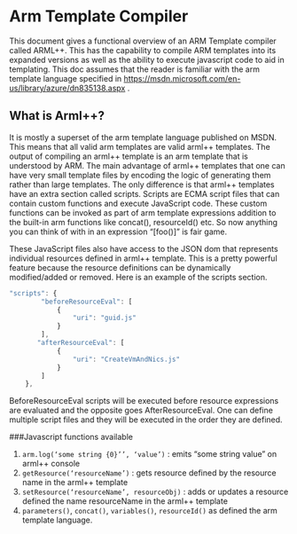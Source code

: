# Arm Template Compiler

This document gives a functional overview of an ARM Template compiler called ARML++. This has the capability to compile ARM templates into its expanded versions as well as the ability to execute javascript code to aid in templating. This doc assumes that the reader is familiar with the arm template language specified in https://msdn.microsoft.com/en-us/library/azure/dn835138.aspx  . 

## What is Arml++?

It is mostly a superset of the arm template language published on MSDN. This means that all valid arm templates are valid arml++ templates. The output of compiling an arml++ template is an arm template that is understood by ARM. The main advantage of arml++ templates that one can have very small template files by encoding the logic of generating them rather than large templates. The only difference is that arml++ templates have an extra section called scripts. Scripts are ECMA script files that can contain custom functions and execute JavaScript code. These custom functions can be invoked as part of arm template expressions addition to the built-in arm functions like concat(), resourceId() etc. So now anything you can think of with in an expression “[foo()]”  is fair game.

These JavaScript files also have access to the JSON dom that represents individual resources defined in arml++ template. This is a pretty powerful feature because the resource definitions can be dynamically modified/added or removed. Here is an example of the scripts section.

```javascript
"scripts": {
        "beforeResourceEval": [
            {
                "uri": "guid.js"
            }
        ],
       "afterResourceEval": [
            {
                "uri": "CreateVmAndNics.js"
            }
        ]
    },
```
BeforeResourceEval scripts will be executed before resource expressions are evaluated and the opposite goes AfterResourceEval. One can define multiple script files and they will be executed in the order they are defined. 

###Javascript functions available 

1.	`arm.log(‘some string {0}’’, ‘value’)` : emits “some string value” on arml++ console
2.	`getResource(‘resourceName’)` : gets resource defined by the resource name in the arml++ template
3.	`setResource(‘resourceName’, resourceObj)` : adds or updates a resource defined the name resourceName in the arml++ template
4.	`parameters()`, `concat()`, `variables()`, `resourceId()` as defined the arm template language. 
